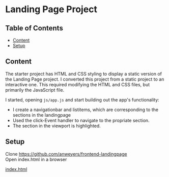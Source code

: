 # Landing Page Project

## Table of Contents

* [Content](#content)
* [Setup](#setup)

## Content

The starter project has HTML and CSS styling to display a static version of the Landing Page project. 
I converted this project from a static project to an interactive one. This required modifying the HTML and CSS files, but primarily the JavaScript file.

I started, opening `js/app.js` and start building out the app's functionality:
- I create a navigationbar and listitems, which are corresponding to the sections in the landingpage
- Used the click-Event handler to navigate to the propriate section.
- The section in the viewport is highlighted.


## Setup
Clone https://github.com/anweyers/frontend-landingpage  
Open index.html in a browser

[index.html](github.com/anweyers/frontend-landingpage)
